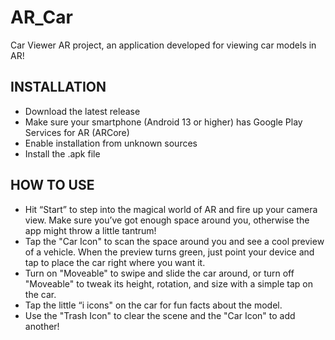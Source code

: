 # AR_Car
Car Viewer AR project, an application developed for viewing car models in AR!

## INSTALLATION
- Download the latest release
- Make sure your smartphone (Android 13 or higher) has Google Play Services for AR (ARCore)
- Enable installation from unknown sources
- Install the .apk file

## HOW TO USE
- Hit “Start” to step into the magical world of AR and fire up your camera view. Make sure you’ve got enough space around you, otherwise the app might throw a little tantrum!
- Tap the "Car Icon" to scan the space around you and see a cool preview of a vehicle. When the preview turns green, just point your device and tap to place the car right where you want it.
- Turn on "Moveable" to swipe and slide the car around, or turn off "Moveable" to tweak its height, rotation, and size with a simple tap on the car.
- Tap the little “i icons" on the car for fun facts about the model.
- Use the "Trash Icon" to clear the scene and the "Car Icon" to add another!
